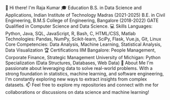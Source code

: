 👋 Hi there! I'm Raja Kumar
🎓 Education
B.S. in Data Science and Applications, Indian Institute of Technology Madras (2021-2025)
B.E. in Civil Engineering, B.M.S College of Engineering, Bangalore (2018-2022)
GATE Qualified in Computer Science and Data Science.
💻 Skills
Languages: Python, Java, SQL, JavaScript, R, Bash, C, HTML/CSS, Matlab
Technologies: Pandas, NumPy, Scikit-learn, SciPy, Flask, Vue.js, Git, Linux
Core Competencies: Data Analysis, Machine Learning, Statistical Analysis, Data Visualization
🏆 Certifications
IIM Bangalore: People Management, Corporate Finance, Strategic Management
University of Michigan: Python Specialization (Data Structures, Databases, Web Data)
🌟 About Me
I'm passionate about leveraging data to solve real-world problems. With a strong foundation in statistics, machine learning, and software engineering, I'm constantly exploring new ways to extract insights from complex datasets.
📫 Feel free to explore my repositories and connect with me for collaborations or discussions on data science and machine learning!

<!---
Rajakr00/Rajakr00 is a ✨ special ✨ repository because its `README.md` (this file) appears on your GitHub profile.
You can click the Preview link to take a look at your changes.
--->

